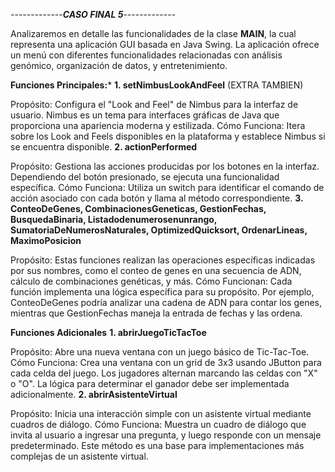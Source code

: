 -------------*******CASO FINAL 5*******-------------


Analizaremos en detalle las funcionalidades de la clase **MAIN**, la cual representa una aplicación GUI basada en Java Swing. La aplicación ofrece un menú con diferentes funcionalidades relacionadas con análisis genómico, organización de datos, y entretenimiento.

********Funciones Principales:*********
**1. setNimbusLookAndFeel** (EXTRA TAMBIEN)

Propósito: Configura el "Look and Feel" de Nimbus para la interfaz de usuario. Nimbus es un tema para interfaces gráficas de Java que proporciona una apariencia moderna y estilizada.
Cómo Funciona: Itera sobre los Look and Feels disponibles en la plataforma y establece Nimbus si se encuentra disponible.
**2. actionPerformed**

Propósito: Gestiona las acciones producidas por los botones en la interfaz. Dependiendo del botón presionado, se ejecuta una funcionalidad específica.
Cómo Funciona: Utiliza un switch para identificar el comando de acción asociado con cada botón y llama al método correspondiente.
**3. ConteoDeGenes, CombinacionesGeneticas, GestionFechas, BusquedaBinaria, Listadodenumerosenunrango, SumatoriaDeNumerosNaturales, OptimizedQuicksort, OrdenarLineas, MaximoPosicion**

Propósito: Estas funciones realizan las operaciones específicas indicadas por sus nombres, como el conteo de genes en una secuencia de ADN, cálculo de combinaciones genéticas, y más.
Cómo Funcionan: Cada función implementa una lógica específica para su propósito. Por ejemplo, ConteoDeGenes podría analizar una cadena de ADN para contar los genes, mientras que GestionFechas maneja la entrada de fechas y las ordena.

********Funciones Adicionales********
**1. abrirJuegoTicTacToe**

Propósito: Abre una nueva ventana con un juego básico de Tic-Tac-Toe.
Cómo Funciona: Crea una ventana con un grid de 3x3 usando JButton para cada celda del juego. Los jugadores alternan marcando las celdas con "X" o "O". La lógica para determinar el ganador debe ser implementada adicionalmente.
**2. abrirAsistenteVirtual**

Propósito: Inicia una interacción simple con un asistente virtual mediante cuadros de diálogo.
Cómo Funciona: Muestra un cuadro de diálogo que invita al usuario a ingresar una pregunta, y luego responde con un mensaje predeterminado. Este método es una base para implementaciones más complejas de un asistente virtual.
